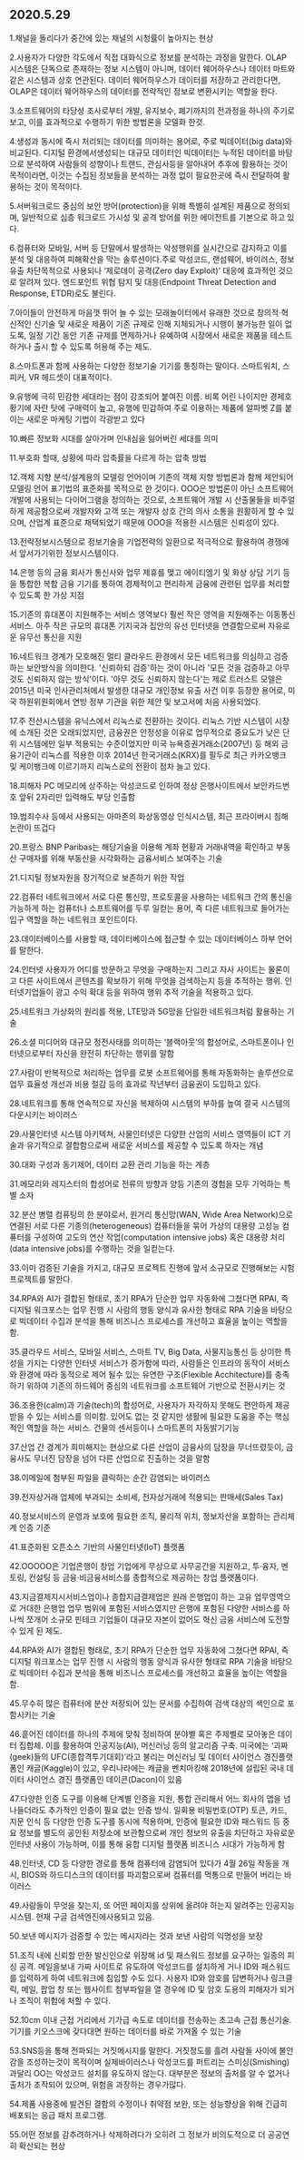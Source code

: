 ## 2020.5.29

1.채널을 돌리다가 중간에 있는 채널의 시청률이 높아지는 현상

2.사용자가 다양한 각도에서 직접 대화식으로 정보를 분석하는 과정을 말한다. OLAP 시스템은 단독으로 존재하는 정보 시스템이 아니며, 데이터 웨어하우스나 데이터 마트와 같은 시스템과 상호 연관된다. 데이터 웨어하우스가 데이터를 저장하고 관리한다면, OLAP은 데이터 웨어하우스의 데이터를 전략적인 정보로 변환시키는 역할을 한다.

3.소프트웨어의 타당성 조사로부터 개발, 유지보수, 폐기까지의 전과정을 하나의 주기로 보고, 이를 효과적으로 수행하기 위한 방법론을 모델화 한것.

4.생성과 동시에 즉시 처리되는 데이터를 의미하는 용어로, 주로 빅데이터(big data)와 비교된다. 디지털 환경에서생성되는 대규모 데이터인 빅데이터는 누적된 데이터를 바탕으로 분석하여 사람들의 성향이나 트랜드, 관심사등을 알아내어 추후에 활용하는 것이 목적이라면, 이것는 수집된 정보들을 분석하는 과정 없이 필요한곳에 즉시 전달하여 활용하는 것이 목적이다.

5.서버워크로드 중심의 보안 방어(protection)을 위해 특별히 설계된 제품으로 정의되며, 일반적으로 심층 워크로드 가시성 및 공격 방어를 위한 에이전트를 기본으로 하고 있다.

6.컴퓨터와 모바일, 서버 등 단말에서 발생하는 악성행위를 실시간으로 감지하고 이를 분석 및 대응하여 피해확산을 막는 솔루션이다.주로 악성코드, 랜섬웨어, 바이러스, 정보유출 차단목적으로 사용되나 ‘제로데이 공격(Zero day Exploit)’ 대응에 효과적인 것으로 알려져 있다. 엔드포인트 위협 탐지 및 대응(Endpoint Threat Detection and Response, ETDR)로도 불린다.

7.아이들이 안전하게 마음껏 뛰어 놀 수 있는 모래놀이터에서 유래한 것으로 창의적·혁신적인 신기술 및 새로운 제품이 기존 규제로 인해 지체되거나 시행이 불가능한 일이 없도록, 일정 기간 동안 기존 규제를 면제하거나 유예하여 시장에서 새로운 제품을 테스트하거나 출시 할 수 있도록 허용해 주는 제도.

8.스마트폰과 함께 사용하는 다양한 정보기술 기기를 통칭하는 말이다. 스마트워치, 스피커, VR 헤드셋이 대표적이다.

9.유행에 극히 민감한 세대라는 점이 강조되어 붙여진 이름. 비록 어린 나이지만 경제호황기에 자란 탓에 구매력이 높고, 유행에 민감하여 주로 이용하는 제품에 알파벳 Z를 붙이는 새로운 마케팅 기법이 각광받고 있다

10.빠른 정보화 시대를 살아가며 인내심을 잃어버린 세대를 의미

11.부호화 할때, 상황에 따라 압축률을 다르게 하는 압축 방법

12.객체 지향 분석/설계용의 모델링 언어이며 기존의 객체 지향 방법론과 함께 제안되어 모델링 언어 표기법의 표준화를 목적으로 한 것이다. OOO은 방법론이 아닌 소프트웨어 개발에 사용되는 다이어그램을 정의하는 것으로, 소프트웨어 개발 시 산출물들을 비주얼하게 제공함으로써 개발자와 고객 또는 개발자 상호 간의 의사 소통을 원활하게 할 수 있으며, 산업계 표준으로 채택되었기 때문에 OOO을 적용한 시스템은 신뢰성이 있다.

13.전략정보시스템으로 정보기술을 기업전략의 일환으로 적극적으로 활용하여 경쟁에서 앞서가기위한 정보시스템이다.

14.은행 등의 금융 회사가 통신사와 업무 제휴를 맺고 에이티엠기 및 화상 상담 기기 등을 통합한 복합 금융 기기를 통하여 경제적이고 편리하게 금융에 관련된 업무를 처리할 수 있도록 한 가상 지점

15.기존의 휴대폰이 지원해주는 서비스 영역보다 훨씬 작은 영역을 지원해주는 이동통신 서비스. 아주 작은 규모의 휴대폰 기지국과 집안의 유선 인터넷을 연결함으로써 자유로운 유무선 통신을 지원

16.네트워크 경계가 모호해진 멀티 클라우드 환경에서 모든 네트워크를 의심하고 검증하는 보안방식을 의미한다. '신뢰하되 검증'하는 것이 아니라 '모든 것을 검증하고 아무것도 신뢰하지 않는 방식'이다. '아무 것도 신뢰하지 않는다'는 제로 트러스트 모델은 2015년 미국 인사관리처에서 발생한 대규모 개인정보 유출 사건 이후 등장한 용어로, 미국 하원위원회에서 연방 정부 기관을 위한 제안 및 보고서에 처음 사용되었다.

17.주 전산시스템을 유닉스에서 리눅스로 전환하는 것이다. 리눅스 기반 시스템이 시장에 소개된 것은 오래되었지만, 금융권은 안정성을 이유로 업무적으로 중요도가 낮은 단위 시스템에만 일부 적용되는 수준이었지만 미국 뉴욕증권거래소(2007년) 등 해외 금융기관이 리눅스를 적용한 이후 2014년 한국거래소(KRX)를 필두로 최근 카카오뱅크 및 케이뱅크에 이르기까지 리눅스로의 전환이 점차 늘고 있다.

18.피해자 PC 메모리에 상주하는 악성코드로 인하여 정상 은행사이트에서 보안카드번호 앞뒤 2자리만 입력해도 부당 인출함

19.범죄수사 등에서 사용되는 아마존의 화상동영상 인식시스템, 최근 프라이버시 침해 논란이 뜨겁다

20.프랑스 BNP Paribas는 해당기술을 이용해 계좌 현황과 거래내역을 확인하고 부동산 구매자를 위해 부동산을 시각화하는 금융서비스 보여주는 기술

21.디지털 정보자원을 장기적으로 보존하기 위한 작업

22.컴퓨터 네트워크에서 서로 다른 통신망, 프로토콜을 사용하는 네트워크 간의 통신을 가능하게 하는 컴퓨터나 소프트웨어를 두루 일컫는 용어, 즉 다른 네트워크로 들어가는 입구 역할을 하는 네트워크 포인트이다.

23.데이터베이스를 사용할 때, 데이터베이스에 접근할 수 있는 데이터베이스 하부 언어를 말한다.

24.인터넷 사용자가 어디를 방문하고 무엇을 구매하는지 그리고 자사 사이트는 물론이고 다른 사이트에서 콘텐츠를 확보하기 위해 무엇을 검색하는지 등을 추적하는 행위. 인터넷기업들이 광고 수익 확대 등을 위하여 행위 추적 기술을 적용하고 있다.

25.네트워크 가상화의 원리를 적용, LTE망과 5G망을 단일한 네트워크처럼 활용하는 기술

26.소셜 미디어와 대규모 정전사태를 의미하는 ‘블랙아웃’의 합성어로, 스마트폰이나 인터넷으로부터 자신을 완전히 차단하는 행위를 말함

27.사람이 반복적으로 처리하는 업무를 로봇 소프트웨어를 통해 자동화하는 솔루션으로  업무 효율성 개선과 비용 절감 등의 효과로 작년부터 금융권이 도입하고 있다.

28.네트워크를 통해 연속적으로 자신을 복제하여 시스템의 부하를 높여 결국 시스템의 다운시키는 바이러스

29.사물인터넷 시스템 아키텍쳐, 사물인터넷은 다양한 산업의 서비스 영역들이 ICT 기술과 유기적으로 결합함으로써 새로운 서비스를 제공할 수 있도록 하자는 개념

30.대화 구성과 동기제어, 데이터 교환 관리 기능을 하는 계층

31.메모리와 레지스터의 합성어로 전류의 방향과 양등 기존의 경험을 모두 기억하는 특별 소자

32.분산 병렬 컴퓨팅의 한 분야로서, 원거리 통신망(WAN, Wide Area Network)으로 연결된 서로 다른 기종의(heterogeneous) 컴퓨터들을 묶어 가상의 대용량 고성능 컴퓨터를 구성하여 고도의 연산 작업(computation intensive jobs) 혹은 대용량 처리(data intensive jobs)를 수행하는 것을 일컫는다.

33.이미 검증된 기술을 가지고, 대규모 프로젝트 진행에 앞서 소규모로 진행해보는 시험프로젝트를 말한다.

34.RPA와 AI가 결합된 형태로, 초기 RPA가 단순한 업무 자동화에 그쳤다면 RPAI, 즉 디지털 워크포스는 업무 진행 시 사람의 행동 양식과 유사한 형태로 RPA 기술을 바탕으로 빅데이터 수집과 분석을 통해 비즈니스 프로세스를 개선하고 효율을 높이는 역할을 함.

35.클라우드 서비스, 모바일 서비스, 스마트 TV, Big Data, 사물지능통신 등 상이한 특성을 가지는 다양한 인터넷 서비스가 증가함에 따라, 사람들은 인프라의 동작이 서비스와 환경에 따라 동적으로 제어 될수 있는 유연한 구조(Flexible Acchitecture)를 충족하기 위하여 기존의 하드웨어 중심의 네트워크를 소프트웨어 기반으로 전환시키는 것

36.조용한(calm)과 기술(tech)의 합성어로, 사용자가 자각하지 못해도 편안하게 제공받을 수 있는 서비스를 의미함. 있어도 없는 것 같지만 생활에 필요한 도움을 주는 핵심적인 역할을 하는 서비스. 건물의 센서등이나 스마트폰의 자동밝기기능

37.산업 간 경계가 희미해지는 현상으로 다른 산업이 금융사의 담장을 무너뜨렸듯이, 금융사도 무너진 담장을 넘어 다른 산업으로 진출하는 것을 말함

38.이메일에 첨부된 파일을 클릭하는 순간 감염되는 바이러스

39.전자상거래 업체에 부과되는 소비세, 전자상거래에 적용되는 판매세(Sales Tax)

40.정보서비스의 운영과 보호에 필요한 조직, 물리적 위치, 정보자산을 포함하는 관리체계 인증 기준

41.표준화된 오픈소스 기반의 사물인터넷(IoT) 플랫폼

42.OOOOO은 기업은행이 창업 기업에게 무상으로 사무공간을 지원하고, 투·융자, 멘토링, 컨설팅 등 금융·비금융서비스를 종합적으로 제공하는 창업 플랫폼이다.

43.지금결제지시서비스업이나 종합지급결제업은 원래 은행업이 하는 고유 업무영역으로 거대한 은행업 업무 범위에 포함된 서비스였지만 은행에 포함된 다양한 서비스를 하나씩 쪼개어 소규모 핀테크 기업들이 대규모 자본이 없어도 혁신 금융 서비스에 도전할 수 있게 된 제도.

44.RPA와 AI가 결합된 형태로, 초기 RPA가 단순한 업무 자동화에 그쳤다면 RPAI, 즉 디지털 워크포스는 업무 진행 시 사람의 행동 양식과 유사한 형태로 RPA 기술을 바탕으로 빅데이터 수집과 분석을 통해 비즈니스 프로세스를 개선하고 효율을 높이는 역할을 함.

45.무수히 많은 컴퓨터에 분산 저장되어 있는 문서를 수집하여 검색 대상의 색인으로 포함시키는 기술

46.흩어진 데이터를 하나의 주제에 맞춰 정비하여 분야별 혹은 주제별로 모아놓은 데이터 집합체. 이를 활용하여 인공지능(AI), 머신러닝 등의 알고리즘 구축. 미국에는 ‘괴짜(geek)들의 UFC(종합격투기대회)’라고 불리는 머신러닝 및 데이터 사이언스 경진플랫폼인 캐글(Kaggle)이 있고, 우리나라에는 캐글을 벤치마킹해 2018년에 설립된 국내 데이터 사이언스 경진 플랫폼인 데이콘(Dacon)이 있음

47.다양한 인증 도구를 이용해 단계별 인증을 지원, 통합 관리해서 어느 회사의 앱을 넘나들더라도 추가적인 인증이 필요 없는 인증 방식. 일회용 비밀번호(OTP) 토큰, 카드, 지문 인식 등 다양한 인증 도구를 동시에 적용하며, 인증에 필요한 ID와 패스워드 등 중요 정보를 별도의 공인된 저장소에 보관함으로써 개인 정보의 유출을 차단하고 자유로운 인터넷 사용이 가능하며, 이를 통해 융합 디지털 플랫폼 비즈니스 시대가 가능하게 함

48.인터넷, CD 등 다양한 경로를 통해 컴퓨터에 감염되어 있다가 4월 26일 작동을 개시, BIOS와 하드디스크의 데이터를 파괴함으로써 컴퓨터를 먹통으로 만들어 버리는 바이러스

49.사람들이 무엇을 찾는지, 또 어떤 페이지를 상위에 올려야 하는지 알려주는 인공지능 시스템. 현재 구글 검색엔진에사용되고 있음.

50.보낸 메시지가 검증할 수 있는 메시지라는 것과 보낸 사람의 익명성을 보장

51.조직 내에 신뢰할 만한 발신인으로 위장해 id 및 패스워드 정보를 요구하는 일종의 피싱 공격. 메일을보내 가짜 사이트로 유도하여 악성코드를 설치하게 거나 ID와 패스워드를 입력하게 하여 네트워크에 침입할 수도 있다. 사용자 ID와 암호를 답변하거나 링크클릭, 메일, 팝업 창 또는 웹사이트 첨부파일을 열 경우에 ID 및 암호 도용의 피해자가 되거나 조직이 위험에 처할 수 있다.

52.10cm 이내 근접 거리에서 기가급 속도로 데이터를 전송하는 초고속 근접 통신기술. 기기를 키오스크에 갖다대면 원하는 데이터를 바로 가져올 수 있는 기술

53.SNS등을 통해 전파되는 거짓메시지를 말한다. 거짓정도를 흘려 사람들 사이에 불안감을 조성하는것이 목적이며 실제바이러스나 악성코드를 퍼트리는 스미싱(Smishing)과달리 OO는 악성코드 설치를 유도하지 않는다. 대부분은 정보의 출처를 알 수 없거나 출처가 조작되어 있으며, 위험을 과장하는 경우가많다.

54.제품 사용중에 발견된 결함의 수정이나 취약점 보완, 또는 성능향상을 위해 긴급히 배포되는 응급 패치 프로그램.

55.어떤 정보를 감추려하거나 삭제하려다가 오히려 그 정보가 비의도적으로 더 공공연히 확산되는 현상

